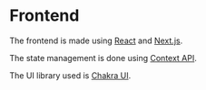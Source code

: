 # Frontend

The frontend is made using [React](https://facebook.github.io/react/) and [Next.js](https://nextjs.org/).

The state management is done using [Context API](https://reactjs.org/docs/context.html).

The UI library used is [Chakra UI](https://chakra-ui.com/).